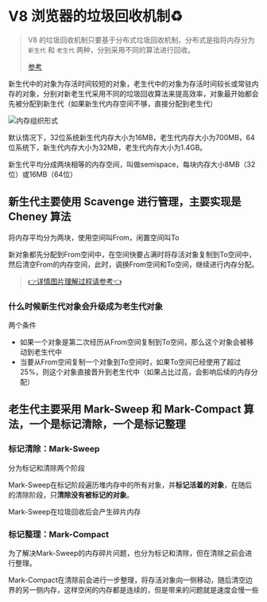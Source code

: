 # V8 浏览器的垃圾回收机制♻️

> V8 的垃圾回收机制只要基于分布式垃圾回收机制，分布式是指将内存分为 `新生代` 和 `老生代` 两种，分别采用不同的算法进行回收。
>
> [参考](https://juejin.im/post/5ad3f1156fb9a028b86e78be)

新生代中的对象为存活时间较短的对象，老生代中的对象为存活时间较长或常驻内存的对象，分别对新老生代采用不同的垃圾回收算法来提高效率，对象最开始都会先被分配到新生代（如果新生代内存空间不够，直接分配到老生代）

![内存组织形式](https://user-gold-cdn.xitu.io/2018/4/14/162c3526b85b16a7?imageView2/0/w/1280/h/960/format/webp/ignore-error/1)

默认情况下，32位系统新生代内存大小为16MB，老生代内存大小为700MB，64位系统下，新生代内存大小为32MB，老生代内存大小为1.4GB。

新生代平均分成两块相等的内存空间，叫做semispace，每块内存大小8MB（32位）或16MB（64位）

## 新生代主要使用 Scavenge 进行管理，主要实现是 Cheney 算法

将内存平均分为两块，使用空间叫From，闲置空间叫To

新对象都先分配到From空间中，在空间快要占满时将存活对象复制到To空间中，然后清空From的内存空间，此时，调换From空间和To空间，继续进行内存分配。

> [👉详情图片理解过程请参考👈](https://juejin.im/post/5ad3f1156fb9a028b86e78be)

### 什么时候新生代对象会升级成为老生代对象

两个条件

* 如果一个对象是第二次经历从From空间复制到To空间，那么这个对象会被移动到老生代中
* 当要从From空间复制一个对象到To空间时，如果To空间已经使用了超过25%，则这个对象直接晋升到老生代中（如果占比过高，会影响后续的内存分配）

## 老生代主要采用 Mark-Sweep 和 Mark-Compact 算法，一个是标记清除，一个是标记整理

### 标记清除：Mark-Sweep

分为标记和清除两个阶段

Mark-Sweep在标记阶段遍历堆内存中的所有对象，并**标记活着的对象**，在随后的清除阶段，只**清除没有被标记的对象**。

Mark-Sweep在垃圾回收后会产生碎片内存

### 标记整理：Mark-Compact

为了解决Mark-Sweep的内存碎片问题，也分为标记和清除，但在清除之前会进行整理。

Mark-Compact在清除前会进行一步整理，将存活对象向一侧移动，随后清空边界的另一侧内存，这样空闲的内存都是连续的，但是带来的问题就是速度会慢一些
